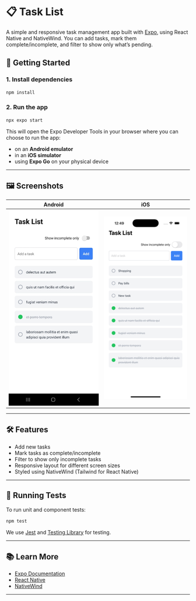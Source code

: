 # 📋 Task List

A simple and responsive task management app built with [Expo](https://expo.dev), using React Native and NativeWind. You can add tasks, mark them complete/incomplete, and filter to show only what’s pending.

## 🚀 Getting Started

### 1. Install dependencies

```bash
npm install
```

### 2. Run the app

```bash
npx expo start
```

This will open the Expo Developer Tools in your browser where you can choose to run the app:

- on an **Android emulator**
- in an **iOS simulator**
- using **Expo Go** on your physical device

---

## 🖼 Screenshots

| Android | iOS |
|--------|-----|
| ![Android screenshot](./screenshots/android.png) | ![iOS screenshot](./screenshots/ios.png) |

---

## 🛠 Features

- Add new tasks
- Mark tasks as complete/incomplete
- Filter to show only incomplete tasks
- Responsive layout for different screen sizes
- Styled using NativeWind (Tailwind for React Native)

---

## 🧪 Running Tests

To run unit and component tests:

```bash
npm test
```

We use [Jest](https://jestjs.io/) and [Testing Library](https://callstack.github.io/react-native-testing-library/) for testing.

---




## 📚 Learn More

- [Expo Documentation](https://docs.expo.dev/)
- [React Native](https://reactnative.dev/)
- [NativeWind](https://www.nativewind.dev/)

---
